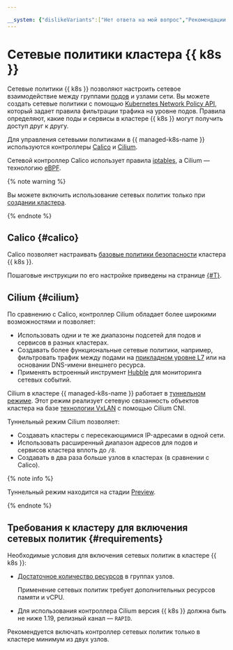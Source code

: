 ```yaml
---

__system: {"dislikeVariants":["Нет ответа на мой вопрос","Рекомендации не помогли","Содержание не соответствует заголовку","Другое"]}
---
```

# Сетевые политики кластера {{ k8s }}

Сетевые политики {{ k8s }} позволяют настроить сетевое взаимодействие между группами [подов](./index.md#pod) и узлами сети. Вы можете создать сетевые политики с помощью [Kubernetes Network Policy API](https://kubernetes.io/docs/concepts/services-networking/network-policies/), который задает правила фильтрации трафика на уровне подов. Правила определяют, какие поды и сервисы в кластере {{ k8s }} могут получить доступ друг к другу.

Для управления сетевыми политиками в {{ managed-k8s-name }} используются контроллеры [Calico](https://www.projectcalico.org/) и [Cilium](https://cilium.io/).

Сетевой контроллер Calico использует правила [iptables](https://ru.wikipedia.org/wiki/Iptables), а Cilium — технологию [eBPF](https://ebpf.io/).

{% note warning %}

Вы можете включить использование сетевых политик только при [создании кластера](../operations/kubernetes-cluster/kubernetes-cluster-create.md).

{% endnote %}

## Calico {#calico}

Calico позволяет настраивать [базовые политики безопасности](https://docs.projectcalico.org/reference/resources/) кластера {{ k8s }}.

Пошаговые инструкции по его настройке приведены на странице [{#T}](../operations/calico.md).

## Cilium {#cilium}

По сравнению с Calico, контроллер Cilium обладает более широкими возможностями и позволяет:

* Использовать одни и те же диапазоны подсетей для подов и сервисов в разных кластерах.
* Создавать более функциональные сетевые политики, например, фильтровать трафик между подами на [прикладном уровне L7](https://ru.wikipedia.org/wiki/Сетевая_модель_OSI#Уровни_модели_OSI) или на основании DNS-имени внешнего ресурса.
* Применять встроенный инструмент [Hubble](https://docs.cilium.io/en/v1.9/intro/#why-cilium-hubble) для мониторинга сетевых событий.

Cilium в кластере {{ managed-k8s-name }} работает в [туннельном режиме](https://docs.cilium.io/en/v1.9/concepts/networking/routing/#encapsulation). Этот режим реализует сетевую связанность объектов кластера на базе [технологии VxLAN](https://ru.wikipedia.org/wiki/Virtual_Extensible_LAN) с помощью Cilium CNI.

Туннельный режим Cilium позволяет:

* Создавать кластеры с пересекающимися IP-адресами в одной сети.
* Использовать расширенный диапазон адресов для подов и сервисов кластера вплоть до `/8`.
* Создавать в два раза больше узлов в кластерах (в сравнении с Calico).

{% note info %}

Туннельный режим находится на стадии [Preview](../../overview/concepts/launch-stages.md).

{% endnote %}

## Требования к кластеру для включения сетевых политик {#requirements}

Необходимые условия для включения сетевых политик в кластере {{ k8s }}:

* [Достаточное количество ресурсов](./node-group/allocatable-resources.md) в группах узлов.

    Применение сетевых политик требует дополнительных ресурсов памяти и vCPU.

* Для использования контроллера Cilium версия {{ k8s }} должна быть не ниже 1.19, релизный канал — `RAPID`.

Рекомендуется включать контроллер сетевых политик только в кластере минимум из двух узлов.
